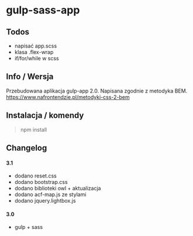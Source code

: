 # gulp-sass-app


## Todos 
- napisać app.scss
- klasa .flex-wrap
- if/for/while w scss

## Info / Wersja
Przebudowana aplikacja gulp-app 2.0. Napisana zgodnie z metodyka BEM. https://www.nafrontendzie.pl/metodyki-css-2-bem

## Instalacja / komendy
> npm install

## Changelog

#### 3.1
- dodano reset.css
- dodano bootstrap.css
- dodano biblioteki owl + aktualizacja
- dodano acf-map.js ze stylami
- dodano jquery.lightbox.js

#### 3.0
- gulp + sass





